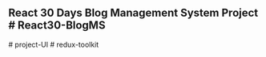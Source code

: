 ## React 30 Days Blog Management System Project # React30-BlogMS
#   p r o j e c t - U I  
 #   r e d u x - t o o l k i t  
 